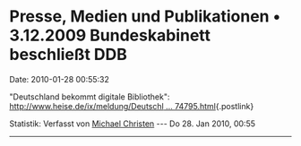 Presse, Medien und Publikationen • 3.12.2009 Bundeskabinett beschließt DDB
==========================================================================

Date: 2010-01-28 00:55:32

\"Deutschland bekommt digitale Bibliothek\":\
[http://www.heise.de/ix/meldung/Deutschl \...
74795.html](http://www.heise.de/ix/meldung/Deutschland-bekommt-digitale-Bibliothek-874795.html){.postlink}

Statistik: Verfasst von [Michael
Christen](http://ddb-forum.de/memberlist.php?mode=viewprofile&u=54) ---
Do 28. Jan 2010, 00:55

------------------------------------------------------------------------
